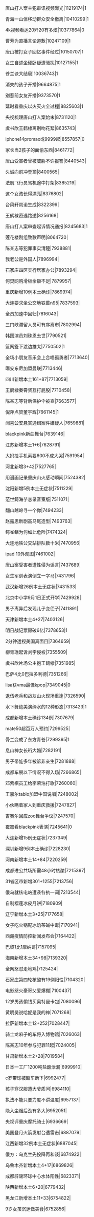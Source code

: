 唐山打人案主犯审讯视频曝光|11219174|1

青海一山体移动群众安全撤离|10410299|1

4k视频看运20歼20有多炫|10377864|0

曹芳为直播言论道歉|10247109|1

唐山被打女子回忆事件经过|10150707|1

女生自述坐硬卧疑遭骚扰|10127155|1

苍兰诀大结局|10036743|1

消失的孩子开播|9664875|1

别惹前女友开播|9373570|1

延时看重庆以火灭火全过程|8825603|1

央视梳理唐山打人案始末|8731120|1

虞书欣王鹤棣离别吻花絮|8635743|

iphone14promax或9999起|8557857|0

家长当2孩子的面偷东西|8461772|

唐山受害者曾被威胁不许报警|8440543|

久诚向前冲登顶|8400565|

法航飞行员驾机途中打架|8385219|

这个女孩长得漂亮|8376802|

台风轩岚诺生成|8322399|

王鹤棣密逃路透|8256168|

唐山打人案审查起诉情况通报|8245683|1

莲花楼剧组致歉声明|8064720|

陈某志等犯罪事实清楚|7938881|

我老公是外国人|7896994|

石家庄四区实行居家办公|7893294|

何炅网购滑板余额不足|7879957|

重庆新增10例本土确诊|7869974|

大连要求坐公交地铁戴n95|7837593|

全员加速中回归|7816043|

三门峡滞留人员可有序离市|7802994|

韩国演员刘珠恩去世|7790521|

篮网签下渡边雄太|7750502|1

全场小朋友音乐会上合唱孤勇者|7713640|

曝安东尼加盟曼联|7713446|

四川新增本土161+87|7713059|

王鹤棣秦霄贤互打屁股|7710458|

陈某志等背后保护伞被查|7663577|

倪萍点赞董宇辉|7661145|1

闻喜公安悬赏通缉案件嫌疑人|7659881|

blackpink新曲舞台|7639146|

江苏新增本土1+6|7628791|

大妈捡手机索要600不成大哭|7591954|

河北新增3+42|7527765|

用漫画记录重庆山火感动瞬间|7524382|

沈阳新增5例本土无症状|7511229|

范世錡海芋恋录音室版|7511071|

翻山越岭寻一个你|7494233|

赵露思新剧高马尾造型|7493763|

鳄雀鳝为何如此危险|7474324|

大连地铁公交站排队数十米|7470956|

ipad 10外观图|7461002|

唐山案受害者遭性侵为谣言|7437689|

女生军训表演倒立一字马|7431796|

武汉新增26例本土无症状|7431533|

北京中小学9月1日正式开学|7429928|

男子离异后发现儿子变侄子|7411891|

天津新增本土4+27|7403126|

明日战记票房破6亿|7378653|1

2分钟透视美国真面目|7364659|

柳青瑶起诉刘宇侵权|7355509|

虞书欣片场公主抱王鹤棣|7351985|

巴萨4比0巴拉多利德|7351266|

lisa获vma最佳kpop|7349045|0

退伍老兵和战友山火现场重逢|7326590|

水下舞绝美演绎水的12种形态|7313423|1

成都新增本土确诊134例|7307679|

mate50超百万人预约|7299525|

骨兰变成了东方青苍|7299395|1

息山神女长珩大婚|7282191|

男子带娃多年被诉非亲生|7281888|

成都车展以下情况不得入场|7266865|

邓紫棋员工给李荣浩打歌|7260060|

王嘉尔tablo加盟中国说唱|7248002|

小伙瞒着家人到重庆救援|7247827|

吉赛尔回应zoo舞台争议|7247570|

霉霉看blackpink表演|7245641|0

大连新增15例无症状|7237349|

深圳新增9例本土确诊|7228230|

河南新增本土14+84|7220259|

成都进公共场所需48小时核酸|7215397|

31省区市新增301+1255|7213756|

俄乌就核电站遭袭各执一词|7213544|

自制榴莲冰皮月饼|7180909|

辽宁新增本土3+25|7177658|

女子吃火锅配冰奶茶碱中毒|7170941|

西藏疫情防控新闻发布会|7164422|

巴黎1比1摩纳哥|7157095|

海南新增本土34+98|7139320|

全网怒怼走地鸡|7125424|

石家庄第四轮核酸有19例阳性|7104320|

电影怒火豪哥父爱爆棚|7100437|

12岁男孩偷钱买奥特曼卡包|7080096|

黄明昊说哈妮是我的神|7071268|

拉萨新增本土12+252|7028447|

骑士龙麻子的车将入博物馆|7026063|

陈某志10年参与犯罪11起|7024005|

甘肃新增本土2+28|7019584|

日本一工厂1200吨盐酸泄漏|6999910|

c罗带球被超车断下|6992477|

孩子穿汉服遭大爷质问|6984110|

执法不能只要力度不讲温度|6957137|

隐入尘烟后劲有多大|6952051|

央视评重庆摩托骑士|6936669|

美国登月火箭发射台遭雷击|6887079|

江西新增32例本土无症状|6887045|

俄方：乌克兰先投降再和谈|6874922|

乌鲁木齐新增本土4+17|6869826|

成都辟谣环球中心水体阳性|6823371|

陕西新增本土6+20|6779432|

黑龙江新增本土11+33|6754822|

9岁女孩沉迷做美食|6752856|

